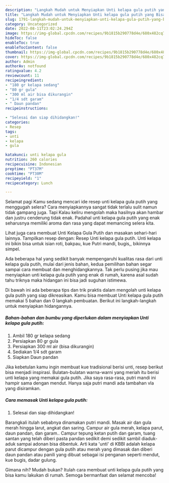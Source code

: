 ```yaml
---
description: "Langkah Mudah untuk Menyiapkan Unti kelapa gula putih yang Bisa Manjain Lidah, Buat Buka Puasa Lezat"
title: "Langkah Mudah untuk Menyiapkan Unti kelapa gula putih yang Bisa Manjain Lidah, Buat Buka Puasa Lezat"
slug: 1791-langkah-mudah-untuk-menyiapkan-unti-kelapa-gula-putih-yang-bisa-manjain-lidah-buat-buka-puasa-lezat
category: Uncategorized
date: 2022-08-11T23:02:24.294Z
image: https://img-global.cpcdn.com/recipes/9b1815b290778d4e/680x482cq70/unti-kelapa-gula-putih-foto-resep-utama.jpg
hideToc: false
enableToc: true
enableTocContent: false
thumbnail: https://img-global.cpcdn.com/recipes/9b1815b290778d4e/680x482cq70/unti-kelapa-gula-putih-foto-resep-utama.jpg
cover: https://img-global.cpcdn.com/recipes/9b1815b290778d4e/680x482cq70/unti-kelapa-gula-putih-foto-resep-utama.jpg
author: Admin
authorAv: notfound
ratingvalue: 4.2
reviewcount: 11
recipeingredient:
- "180 gr kelapa sedang"
- "80 gr gula"
- "300 ml air bisa dikurangin"
- "1/4 sdt garam"
- " Daun pandan"
recipeinstructions:

- "Selesai dan siap dihidangkan!"
categories:
- Resep
tags:
- unti
- kelapa
- gula

katakunci: unti kelapa gula 
nutrition: 260 calories
recipecuisine: Indonesian
preptime: "PT37M"
cooktime: "PT30M"
recipeyield: "1"
recipecategory: Lunch

---
```



Selamat pagi Kamu sedang mencari ide resep unti kelapa gula putih yang menggugah selera? Cara menyiapkannya sangat tidak terlalu sulit namun tidak gampang juga. Tapi Kalau keliru mengolah maka hasilnya akan hambar dan justru cenderung tidak enak. Padahal unti kelapa gula putih yang enak seharusnya memiliki aroma dan rasa yang dapat memancing selera kita.


Lihat juga cara membuat Unti Kelapa Gula Putih dan masakan sehari-hari lainnya. Tampilkan resep dengan: Resep Unti kelapa gula putih. Unti kelapa ini bikin bisa untuk isian roti, bakpau, kue Putri mandi, bugis,, bikinnya simpel.

Ada beberapa hal yang sedikit banyak mempengaruhi kualitas rasa dari unti kelapa gula putih, mulai dari jenis bahan, kedua pemilihan bahan segar sampai cara membuat dan menghidangkannya. Tak perlu pusing jika mau menyiapkan unti kelapa gula putih yang enak di rumah, karena asal sudah tahu triknya maka hidangan ini bisa jadi suguhan istimewa.


Di bawah ini ada beberapa tips dan trik praktis dalam mengolah unti kelapa gula putih yang siap dikreasikan. Kamu bisa membuat Unti kelapa gula putih memakai 5 bahan dan 0 langkah pembuatan. Berikut ini langkah-langkah untuk menyiapkan hidangannya.

<!--inarticleads1-->

##### Bahan-bahan dan bumbu yang diperlukan dalam menyiapkan Unti kelapa gula putih:

1. Ambil 180 gr kelapa sedang
1. Persiapkan 80 gr gula
1. Persiapkan 300 ml air (bisa dikurangin)
1. Sediakan 1/4 sdt garam
1. Siapkan  Daun pandan


Jika kebetulan kamu ingin membuat kue tradisional berisi unti, resep berikut bisa menjadi inspirasi. Bulatan-bulatan warna-warni yang meriah itu berisi unti kelapa yang memakai gula putih. Jika saya rasa-rasa, putri mandi ini hampir sama dengan mendut. Hanya saja putri mandi ada tambahan vla yang disiramkan. 

<!--inarticleads2-->

##### Cara memasak Unti kelapa gula putih:


1. Selesai dan siap dihidangkan!

Barangkali itulah sebabnya dinamakan putri mandi. Masak air dan gula merah hingga larut, angkat dan saring. Campur air gula merah, kelapa parut, daun pandan, dan garam.. Campur tepung ketan putih dan garam, tuang santan yang telah diberi pasta pandan sedikit demi sedikit sambil diaduk-aduk sampai adonan bisa dibentuk. Arti kata &#39;unti&#39; di KBBI adalah kelapa parut dicampur dengan gula putih atau merah yang dimasak dan diberi daun pandan atau panili yang dibuat sebagai isi penganan seperti mendut, kue bugis, dadar gulung. 

Gimana nih? Mudah bukan? Itulah cara membuat unti kelapa gula putih yang bisa kamu lakukan di rumah. Semoga bermanfaat dan selamat mencoba!

